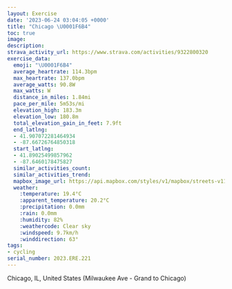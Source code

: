 ```yaml
---
layout: Exercise
date: '2023-06-24 03:04:05 +0000'
title: "Chicago \U0001F6B4"
toc: true
image:
description:
strava_activity_url: https://www.strava.com/activities/9322800320
exercise_data:
  emoji: "\U0001F6B4"
  average_heartrate: 114.3bpm
  max_heartrate: 137.0bpm
  average_watts: 90.8W
  max_watts: W
  distance_in_miles: 1.84mi
  pace_per_mile: 5m53s/mi
  elevation_high: 183.3m
  elevation_low: 180.8m
  total_elevation_gain_in_feet: 7.9ft
  end_latlng:
  - 41.907072281464934
  - -87.66726764850318
  start_latlng:
  - 41.89025499857962
  - -87.6460178475827
  similar_activities_count:
  similar_activities_trend:
  mapbox_image_url: https://api.mapbox.com/styles/v1/mapbox/streets-v11/static/path-5+787af2-1.0(s~t~F%60y%7DuOsJfQaKpQuClFc%40%7C%40c%40n%40q%40lAKZiEpH_J%7COu%40zAy%40rAaKzQm%40nAgCnE%5Df%40k%40hAu%40tAi%40t%40MF%7B%40DcBB),pin-s-s+e5b22e(-87.64833,41.89178),pin-s-f+89ae00(-87.66743000000002,41.904880000000006)/auto/800x800?access_token=pk.eyJ1Ijoiam9zaGJlY2ttYW4iLCJhIjoiY205eWR2aDd1MWZ6djJrbXc4a3M0bWZleiJ9.XiG9OWkNcZk2QzjJbxLB4A
  weather:
    :temperature: 19.4°C
    :apparent_temperature: 20.2°C
    :precipitation: 0.0mm
    :rain: 0.0mm
    :humidity: 82%
    :weathercode: Clear sky
    :windspeed: 9.7km/h
    :winddirection: 63°
tags:
- cycling
serial_number: 2023.ERE.221
---
```

Chicago, IL, United States (Milwaukee Ave - Grand to Chicago)
